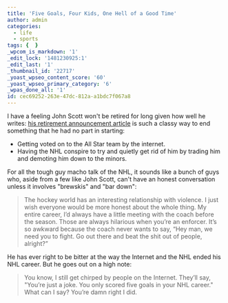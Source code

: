 ```yaml
---
title: 'Five Goals, Four Kids, One Hell of a Good Time'
author: admin
categories:
  - life
  - sports
tags: {  }
_wpcom_is_markdown: '1'
_edit_lock: '1481230925:1'
_edit_last: '1'
_thumbnail_id: '22717'
_yoast_wpseo_content_score: '60'
_yoast_wpseo_primary_category: '6'
_wpas_done_all: '1'
id: cec69252-263e-47dc-812a-a1bdc7f067a8
---
```

<p>I have a feeling John Scott won't be retired for long given how well he writes: <a href="http://www.theplayerstribune.com/john-scott-retirement/">his retirement announcement article</a> is such a classy way to end something that he had no part in starting:</p>
<ul>
<li>Getting voted on to the All Star team by the internet.</li>
<li>Having the NHL conspire to try and quietly get rid of him by trading him and demoting him down to the minors.</li>
</ul>
<p>For all the tough guy macho talk of the NHL, it sounds like a bunch of guys who, aside from a few like John Scott, can't have an honest conversation unless it involves "brewskis" and "bar down":</p>
<blockquote><p>
  The hockey world has an interesting relationship with violence. I just wish everyone would be more honest about the whole thing. My entire career, I’d always have a little meeting with the coach before the season. Those are always hilarious when you’re an enforcer. It’s so awkward because the coach never wants to say, “Hey man, we need you to fight. Go out there and beat the shit out of people, alright?”
</p></blockquote>
<p>He has ever right to be bitter at the way the Internet and the NHL ended his NHL career. But he goes out on a high note:</p>
<blockquote><p>
  You know, I still get chirped by people on the Internet. They’ll say, "You’re just a joke. You only scored five goals in your NHL career." What can I say? You’re damn right I did.
</p></blockquote>
